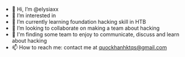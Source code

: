 - 👋 Hi, I’m @elysiaxx
- 👀 I’m interested in 
- 🌱 I’m currently learning foundation hacking skill in HTB
- 💞️ I’m looking to collaborate on making a team about hacking
- 👀 I'm finding some team to enjoy to communicate, discuss and learn about hacking
- 📫 How to reach me: contact me at quockhanhktqs@gmail.com

<!---
elysiaxx/elysiaxx is a ✨ special ✨ repository because its `README.md` (this file) appears on your GitHub profile.
You can click the Preview link to take a look at your changes.
--->
